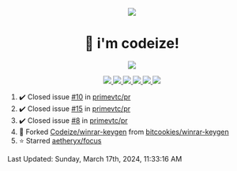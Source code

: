 <p align="center">
    <img src="https://avatars.githubusercontent.com/u/63158950?s=400&u=dd76c829ae30921e131dcbe7c830dc368e2d6e8a&v=4" />
</p>

<h1 align="center">
    👋 i'm codeize!
</h1>

<p align="center">
  <a href="https://skillicons.dev">
    <img align="center" src="https://skillicons.dev/icons?i=discord,bots,ts,nodejs,mysql,postgresql,react,nextjs,tailwindcss" />
  </a>
</p>

<p align="center">
  <a href="https://discord.com/users/668423998777982997">
    <img src="https://nocache.advaith.workers.dev?url=https://img.shields.io/endpoint?url=https://dev.discordprofiles.me/api/badge/status/668423998777982997?simple=true" />
    <img src="https://nocache.advaith.workers.dev?url=https://img.shields.io/endpoint?url=https://dev.discordprofiles.me/api/badge/vscode/668423998777982997" />
    <img src="https://nocache.advaith.workers.dev?url=https://img.shields.io/endpoint?url=https://dev.discordprofiles.me/api/badge/playing/668423998777982997" />
    <img src="https://nocache.advaith.workers.dev?url=https://img.shields.io/endpoint?url=https://dev.discordprofiles.me/api/badge/spotify/668423998777982997" />
    <img src="https://komarev.com/ghpvc/?username=codeize" />
    <img src="https://hits.link/hits?url=https%3A%2F%2Fgithub.com%2FCodeize" />
  </a>
</p>

<!--RECENT_ACTIVITY:start-->
1. ✔️ Closed issue [#10](https://github.com/primevtc/pr/issues/10) in [primevtc/pr](https://github.com/primevtc/pr)<br>
2. ✔️ Closed issue [#15](https://github.com/primevtc/pr/issues/15) in [primevtc/pr](https://github.com/primevtc/pr)<br>
3. ✔️ Closed issue [#8](https://github.com/primevtc/pr/issues/8) in [primevtc/pr](https://github.com/primevtc/pr)<br>
4. 🔱 Forked [Codeize/winrar-keygen](https://github.com/Codeize/winrar-keygen) from [bitcookies/winrar-keygen](https://github.com/bitcookies/winrar-keygen)<br>
5. ⭐ Starred [aetheryx/focus](https://github.com/aetheryx/focus)<br>
<!--RECENT_ACTIVITY:end-->

<!--RECENT_ACTIVITY:last_update-->
Last Updated: Sunday, March 17th, 2024, 11:33:16 AM
<!--RECENT_ACTIVITY:last_update_end-->
